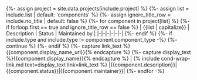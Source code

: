 {%- assign project = site.data.projects[include.project] %}
{%- assign list = include.list | default: 'components' %}
{%- assign ignore_title_row = include.no_title | default: false %}
{%- for component in project[list] %}
    {%- if forloop.first == true and ignore_title_row == false %}
| {{list | capitalize}}   | Description | Status  | Maintained by |
|-|-|-|-|-|-|
    {%- endif %}
    {%- if include.type and include.type != component.component_type -%}
        {%- continue %}
    {%- endif %}
{%- capture link_text %}{{component.display_name_url}}{% endcapture %}
{%- capture display_text %}{{component.display_name}}{% endcapture %}
| {% include cond-wrap-link.md text=display_text link=link_text %} |{{component.description}}|{{component.status}}|{{component.maintainer}}|
{%- endfor -%}
